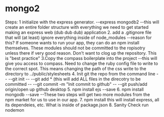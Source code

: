 # mongo2
Steps:
1 initialize with the express generator.
--express mongodb2
--this will create an entire folder structure with everything we need to get started making an express web (dub dub dub) application
2. add a .gitignore file that will (at least) ignore everything inside of node_modules
--reason for this? If someone wants to run your app, they can do an npm install themselves. These modules should not be committed to the ropisotry
unless there if very good reason. Don't want to clog up the repository. This is "best practice"
3.Copy the compass boilerplate into the project
--this will give you access to compass. Need to change the ruby config file to write to the correct spot. 
This means changing the path of the css write to the directory to ../public/stylesheets
4. Init git the repo 
from the command line
-- --git init
-- --git add * (this will add ALL files in the direcotry to be committed
-- --git commit -m "Init commit to github"
-- --git push/add origin/open up github desktop
5. npm install ejs --save
6. npm install mongodb --save
--These two steps will get two more modules from the npm market for us to use in our app.
7. npm install
this will install express, all its dependeies, etc. What is inside of package.json
8. Sanity Check run nodemon

